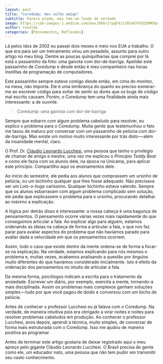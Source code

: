 ```yaml
---
layout: post
title: "Coredump: meu velho amigo"
subtitle: Parece piada, mas tem um fundo de verdade
image: https://cdn-images-1.medium.com/max/800/1*pqF4i1cMz4d745SZUMKPpg.jpeg
author: ronaldo
categories: [Pensamentos, Reflexões]
---
```

Lá pelos idos de 2002 eu passei dois meses e meio nos EUA a trabalho. O que era
para ser um treinamento virou um pesadelo, assunto para outro artigo no meu
blog. Dentre as poucas quinquilharias que comprei por lá está o passarinho da
foto: uma gaivota com dor-de-barriga. Apelidei este passarinho de *Coredump* e
desde então é meu companheiro nas horas insólitas de programação de
computadores.

Este passarinho sempre esteve comigo desde então, em cima do monitor, na mesa,
não importa. Ele é uma lembrança do quanto eu preciso esmerar-me ao escrever
código para evitar de sentir as dores que os bugs de código mal escrito causam.
Porém, o Coredump tem uma finalidade ainda mais interessante: a de ouvinte.

> Coredump: uma gaivota com dor-de-barriga

Sempre que esbarro com algum problema cabeludo para resolver, eu explico o
problema para o Coredump. Muita gente que testemunhou o fato me taxou de maluco
por conversar com um passarinho de pelúcia com dor-de-barriga. Mas existe um
motivo muito interessante por trás disto — além da insanidade mental, claro.

O Prof. Dr. [Cláudio Leonardo Lucchesi](https://pt.wikipedia.org/wiki/Cláudio_L._Lucchesi), 
uma pessoa que tenho o privilégio de chamar de amigo e mestre, uma vez me
explicou o *Princípio Teddy Bear* e como ele fazia com os alunos dele, na época
na Unicamp, para aplicar este princípio. Compartilho aqui os ensinamentos dele.

Ao início do semestre, ele pedia aos alunos que comprassem um ursinho de
pelúcia, ou um bichinho qualquer que lhes fosse adequado. Não precisava ser um
*Lots-o-hugs* caríssimo. Qualquer bichinho estava valendo. Sempre que os alunos
esbarravam com algum problema complicado sem solução, ele pedia que explicassem
o problema para o ursinho, procurando detalhar ao máximo a explicação.

A lógica por detrás disso é interessante: a nossa cabeça é uma bagunça de
pensamentos. O pensamento ocorre várias vezes mais rapidamente do que
conseguimos articular a fala. Ao explicar algo para alguém, estamos ordenando as
ideias na cabeça de forma a articular a fala, o que nos faz parar para avaliar
aspectos do problema que não havíamos parado para avaliar dada a velocidade em
que os pensamentos ocorrem.

Assim, todo o caos que existe dentro da mente ordena-se de forma a focar-se na
explicação. Na verdade, estamos explicando para nós mesmos o problema e, muitas
vezes, acabamos analisando a questão por ângulos muito diferentes do que
havíamos considerado inicialmente. Isto é efeito da ordenação dos pensamentos no
intuito de articular a fala.

Da mesma forma, psicólogos indicam a escrita para o tratamento da ansiedade.
Escrever um diário, por exemplo, exercita a mente, tornando-a mais disciplinada.
Assim os problemas mais complexos ganham soluções simples — tudo por que você
pagou de doido e conversou com um bicho de pelúcia.

Antes de conhecer o professor Lucchesi eu já falava com o Coredump. Na verdade,
de maneira intuitiva pois era obrigado a virar noites e noites para resolver
problemas cabeludos em produção. Ao conhecer o professor Lucchesi, anos depois,
aprendi a técnica, muito simples, de conversar de forma mais estruturada com o
Coredump. Isso me ajudou de maneira positiva ao programar.

Antes de terminar este artigo gostaria de deixar registrado aqui o meu apreço
pelo gigante Cláudio Leonardo Lucchesi. O Brasil precisa de gente como ele, um
educador nato, uma pessoa que não tem pudor em transmitir seu vasto
conhecimento.
